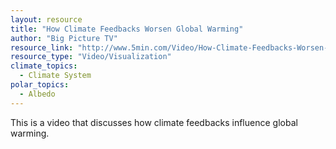 ```yaml
---
layout: resource
title: "How Climate Feedbacks Worsen Global Warming"
author: "Big Picture TV"
resource_link: "http://www.5min.com/Video/How-Climate-Feedbacks-Worsen-Global-Warming-516923291"
resource_type: "Video/Visualization"
climate_topics:
  - Climate System
polar_topics:
  - Albedo
---
```


This is a video that discusses how climate feedbacks influence global warming.
